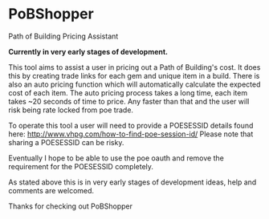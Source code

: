 # PoBShopper
Path of Building Pricing Assistant

<b>Currently in very early stages of development.</b>

This tool aims to assist a user in pricing out a Path of Building's cost. 
It does this by creating trade links for each gem and unique item in a build.
There is also an auto pricing function which will automatically calculate the expected cost of each item. 
The auto pricing process takes a long time, each item takes ~20 seconds of time to price. 
Any faster than that and the user will risk being rate locked from poe trade. 

To operate this tool a user will need to provide a POESESSID details found here: 
http://www.vhpg.com/how-to-find-poe-session-id/
Please note that sharing a POESESSID can be risky.

Eventually I hope to be able to use the poe oauth and remove the requirement for the POESESSID completely.

As stated above this is in very early stages of development ideas, help and comments are welcomed. 

Thanks for checking out PoBShopper
